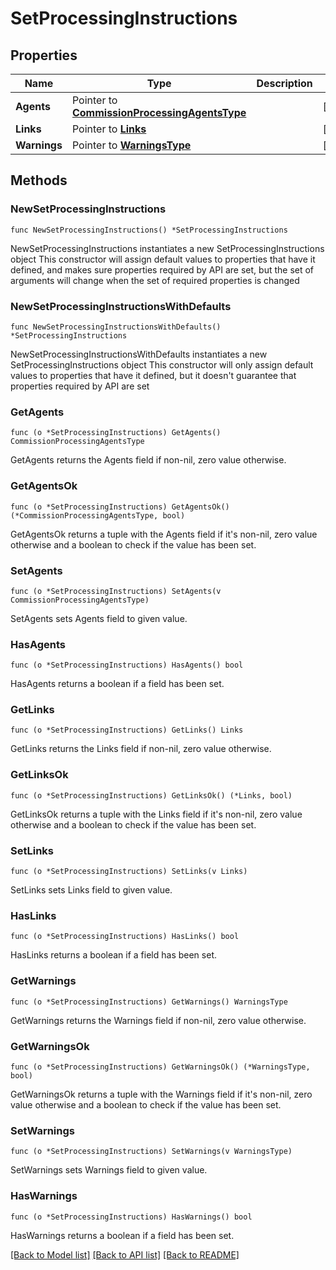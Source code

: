 # SetProcessingInstructions

## Properties

Name | Type | Description | Notes
------------ | ------------- | ------------- | -------------
**Agents** | Pointer to [**CommissionProcessingAgentsType**](CommissionProcessingAgentsType.md) |  | [optional] 
**Links** | Pointer to [**Links**](Links.md) |  | [optional] 
**Warnings** | Pointer to [**WarningsType**](WarningsType.md) |  | [optional] 

## Methods

### NewSetProcessingInstructions

`func NewSetProcessingInstructions() *SetProcessingInstructions`

NewSetProcessingInstructions instantiates a new SetProcessingInstructions object
This constructor will assign default values to properties that have it defined,
and makes sure properties required by API are set, but the set of arguments
will change when the set of required properties is changed

### NewSetProcessingInstructionsWithDefaults

`func NewSetProcessingInstructionsWithDefaults() *SetProcessingInstructions`

NewSetProcessingInstructionsWithDefaults instantiates a new SetProcessingInstructions object
This constructor will only assign default values to properties that have it defined,
but it doesn't guarantee that properties required by API are set

### GetAgents

`func (o *SetProcessingInstructions) GetAgents() CommissionProcessingAgentsType`

GetAgents returns the Agents field if non-nil, zero value otherwise.

### GetAgentsOk

`func (o *SetProcessingInstructions) GetAgentsOk() (*CommissionProcessingAgentsType, bool)`

GetAgentsOk returns a tuple with the Agents field if it's non-nil, zero value otherwise
and a boolean to check if the value has been set.

### SetAgents

`func (o *SetProcessingInstructions) SetAgents(v CommissionProcessingAgentsType)`

SetAgents sets Agents field to given value.

### HasAgents

`func (o *SetProcessingInstructions) HasAgents() bool`

HasAgents returns a boolean if a field has been set.

### GetLinks

`func (o *SetProcessingInstructions) GetLinks() Links`

GetLinks returns the Links field if non-nil, zero value otherwise.

### GetLinksOk

`func (o *SetProcessingInstructions) GetLinksOk() (*Links, bool)`

GetLinksOk returns a tuple with the Links field if it's non-nil, zero value otherwise
and a boolean to check if the value has been set.

### SetLinks

`func (o *SetProcessingInstructions) SetLinks(v Links)`

SetLinks sets Links field to given value.

### HasLinks

`func (o *SetProcessingInstructions) HasLinks() bool`

HasLinks returns a boolean if a field has been set.

### GetWarnings

`func (o *SetProcessingInstructions) GetWarnings() WarningsType`

GetWarnings returns the Warnings field if non-nil, zero value otherwise.

### GetWarningsOk

`func (o *SetProcessingInstructions) GetWarningsOk() (*WarningsType, bool)`

GetWarningsOk returns a tuple with the Warnings field if it's non-nil, zero value otherwise
and a boolean to check if the value has been set.

### SetWarnings

`func (o *SetProcessingInstructions) SetWarnings(v WarningsType)`

SetWarnings sets Warnings field to given value.

### HasWarnings

`func (o *SetProcessingInstructions) HasWarnings() bool`

HasWarnings returns a boolean if a field has been set.


[[Back to Model list]](../README.md#documentation-for-models) [[Back to API list]](../README.md#documentation-for-api-endpoints) [[Back to README]](../README.md)



